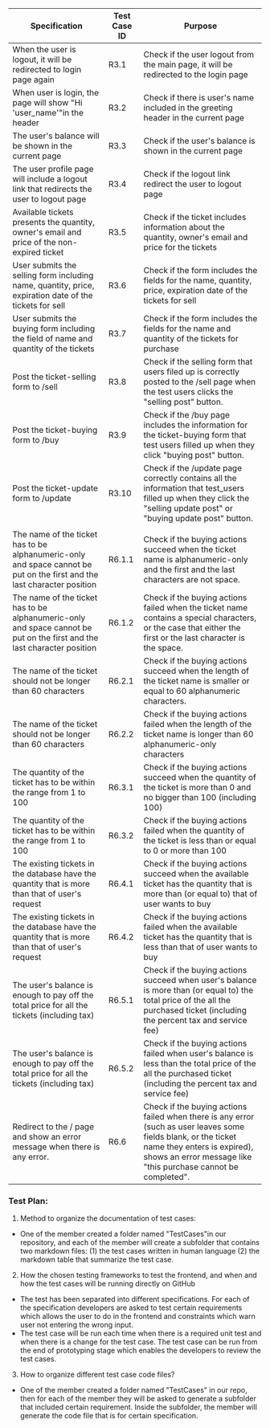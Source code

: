 | Specification                                                                                                            | Test Case ID | Purpose                                                                                                                                                                                                         |
|--------------------------------------------------------------------------------------------------------------------------|--------------|-----------------------------------------------------------------------------------------------------------------------------------------------------------------------------------------------------------------|
| When the user is logout, it will be redirected to login page again                                                       | R3.1         |  Check if the user logout from the main page, it will be redirected to the login page                                                                                                                           |
| When user is login, the page will show "Hi 'user_name'"in the header                                                     | R3.2         | Check if there is user's name included in the greeting header in the current page                                                                                                                               |
| The user's balance will be shown in the current page                                                                     | R3.3         | Check if the user's balance is shown in the current page                                                                                                                                                        |
| The user profile page will include a logout link that redirects the user to logout page                                  | R3.4         | Check if the logout link redirect the user to logout page                                                                                                                                                       |
| Available tickets presents the quantity, owner's email and price of the non-expired ticket                               | R3.5         | Check if the ticket includes information about the quantity, owner's email and price for the tickets                                                                                                            |
| User submits the selling form including name, quantity, price, expiration date of the tickets for sell                   | R3.6         | Check if the form includes the fields for the name, quantity, price, expiration date of the tickets for sell                                                                                                    |
| User submits the buying form including the field of name and quantity of the tickets                                     | R3.7         | Check if the form includes the fields for the name and quantity of the tickets for purchase                                                                                                                     |
| Post the ticket-selling form to /sell                                                                                    | R3.8         | Check if the selling form that users filed up is correctly posted to the /sell page when the test users clicks the "selling post" button.                                                                       |
| Post the ticket-buying form to /buy                                                                                      | R3.9         | Check if the /buy page includes the information for the ticket-buying form that test users filled up when they click "buying post" button.                                                                      |
| Post the ticket-update form to /update                                                                                   | R3.10        | Check if the /update page correctly contains all the information that test_users filled up when they click the "selling update post" or "buying update post" button.                                            |
|                                                                                                                          |              |                                                                                                                                                                                                                 |
| The name of the ticket has to be alphanumeric-only and space cannot be put on the first and the last character position  | R6.1.1       | Check if the buying actions succeed when the ticket name is alphanumeric-only and the first and the last characters are not space.                                                                              |
| The name of the ticket has to be alphanumeric-only and space cannot be put on the first and the last character position  | R6.1.2       | Check if the buying actions failed when the ticket name contains a special characters, or the case that either the first or the last character is the space.                                                    |
| The name of the ticket should not be longer than 60 characters                                                           | R6.2.1       | Check if the buying actions succeed when the length of the ticket name is smaller or equal to 60 alphanumeric characters.                                                                                       |
| The name of the ticket should not be longer than 60 characters                                                           | R6.2.2       | Check if the buying actions failed when the length of the ticket name is longer than 60 alphanumeric-only characters                                                                                            |
| The quantity of the ticket has to be within the range from 1 to 100                                                      | R6.3.1       | Check if the buying actions succeed when the quantity of the ticket is more than 0 and no bigger than 100 (including 100)                                                                                       |
| The quantity of the ticket has to be within the range from 1 to 100                                                      | R6.3.2       | Check if the buying actions failed when the quantity of the ticket is less than or equal to 0 or more than 100                                                                                                  |
| The existing tickets in the database have the quantity that is more than that of user's request                          | R6.4.1       | Check if the buying actions succeed when the available ticket has the quantity that is more than (or equal to) that of user wants to buy                                                                        |
| The existing tickets in the database have the quantity that is more than that of user's request                          | R6.4.2       | Check if the buying actions failed when the available ticket has the quantity that is less than that of user wants to buy                                                                                       |
| The user's balance is enough to pay off the total price for all the tickets (including tax)                              | R6.5.1       | Check if the buying actions succeed when user's balance is more than (or equal to) the total price of the all the purchased ticket (including the percent tax and service fee)                                  |
| The user's balance is enough to pay off the total price for all the tickets (including tax)                              | R6.5.2       | Check if the buying actions failed when user's balance is less than the total price of the all the purchased ticket (including the percent tax and service fee)                                                 |
| Redirect to the / page and show an error message when there is any error.                                                | R6.6         | Check if the buying actions failed when there is any error (such as user leaves some fields blank, or the ticket name they enters is expired), shows an error message like "this purchase cannot be completed". |

### Test Plan:
1. Method to organize the documentation of test cases: 
  - One of the member created a folder named "TestCases"in our repository, and each of the member will create a subfolder that contains two markdown files: (1) the test cases written in human language (2) the markdown table that summarize the test case.

2. How the chosen testing frameworks to test the frontend, and when and how the test cases will be running directly on GitHub
  - The test has been separated into different specifications. For each of the specification developers are asked to test certain requirements which allows the user to do in the frontend and constraints which warn user not entering the wrong input.
  - The test case will be run each time when there is a required unit test and when there is a change for the test case. The test case can be run from the end of prototyping stage which enables the developers to review the test cases.

3. How to organize different test case code files? 
  - One of the member created a folder named "TestCases" in our repo, then for each of the member they will be asked to generate a subfolder that included certain requirement. Inside the subfolder, the member will generate the code file that is for certain specification. 


